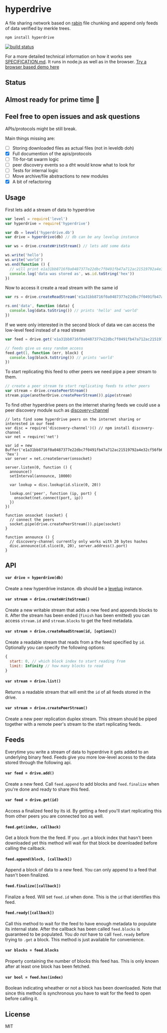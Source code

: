 # hyperdrive

A file sharing network based on [rabin](https://github.com/maxogden/rabin) file chunking and append only feeds of data verified by merkle trees.

```
npm install hyperdrive
```

[![build status](http://img.shields.io/travis/mafintosh/hyperdrive.svg?style=flat)](http://travis-ci.org/mafintosh/hyperdrive)

For a more detailed technical information on how it works see [SPECIFICATION.md](SPECIFICATION.md). It runs in node.js as well as in the browser. [Try a browser based demo here](http://mafintosh.github.io/hyperdrive)

## Status

## Almost ready for prime time :rocket:
## Feel free to open issues and ask questions

APIs/protocols might be still break.

Main things missing are:

- [ ] Storing downloaded files as actual files (not in leveldb doh)
- [x] Full documention of the apis/protocols
- [ ] Tit-for-tat swarm logic
- [ ] peer discovery events so a dht would know what to look for
- [ ] Tests for internal logic
- [ ] Move archive/file abstractions to new modules
- [x] A bit of refactoring

## Usage

First lets add a stream of data to hyperdrive

``` js
var level = require('level')
var hyperdrive = require('hyperdrive')

var db = level('hyperdrive.db')
var drive = hyperdrive(db) // db can be any levelup instance

var ws = drive.createWriteStream() // lets add some data

ws.write('hello')
ws.write('world')
ws.end(function () {
  // will print e1a31bb8716f0a0487377e22dbc7f0491fb47a712ac21519792a4e32cf56fb6f
  console.log('data was stored as', ws.id.toString('hex'))
})
```

Now to access it create a read stream with the same id

``` js
var rs = drive.createReadStream('e1a31bb8716f0a0487377e22dbc7f0491fb47a712ac21519792a4e32cf56fb6f')

rs.on('data', function (data) {
  console.log(data.toString()) // prints 'hello' and 'world'
})
```

If we were only interested in the second block of data we can access the low-level feed instead of a read stream

``` js
var feed = drive.get('e1a31bb8716f0a0487377e22dbc7f0491fb47a712ac21519792a4e32cf56fb6f')

// feeds give us easy random access
feed.get(1, function (err, block) {
  console.log(block.toString()) // prints 'world'
})
```

To start replicating this feed to other peers we need pipe a peer stream to them.

``` js
// create a peer stream to start replicating feeds to other peers
var stream = drive.createPeerStream()
stream.pipe(anotherDrive.createPeerStream()).pipe(stream)
```

To find other hyperdrive peers on the internet sharing feeds we could use a peer discovery module such as [discovery-channel](https://github.com/maxogden/discovery-channel)

```
// lets find some hyperdrive peers on the internet sharing or interested in our feed
var disc = require('discovery-channel')() // npm install discovery-channel
var net = require('net')

var id = new Buffer('e1a31bb8716f0a0487377e22dbc7f0491fb47a712ac21519792a4e32cf56fb6f', 'hex')
var server = net.createServer(onsocket)

server.listen(0, function () {
  announce()
  setInterval(announce, 10000)

  var lookup = disc.lookup(id.slice(0, 20))

  lookup.on('peer', function (ip, port) {
    onsocket(net.connect(port, ip))
  })
})

function onsocket (socket) {
  // connect the peers
  socket.pipe(drive.createPeerStream()).pipe(socket)
}

function announce () {
  // discovery-channel currently only works with 20 bytes hashes
  disc.announce(id.slice(0, 20), server.address().port)
}
```

## API

#### `var drive = hyperdrive(db)`

Create a new hyperdrive instance. db should be a [levelup](https://github.com/level/levelup) instance.

#### `var stream = drive.createWriteStream()`

Create a new writable stream that adds a new feed and appends blocks to it.
After the stream has been ended (`finish` has been emitted) you can access `stream.id` and `stream.blocks` to get the feed metadata.

#### `var stream = drive.createReadStream(id, [options])`

Create a readable stream that reads from a the feed specified by `id`. Optionally you can specify the following options:

``` js
{
  start: 0, // which block index to start reading from
  limit: Infinity // how many blocks to read
}
```

#### `var stream = drive.list()`

Returns a readable stream that will emit the `id` of all feeds stored in the drive.

#### `var stream = drive.createPeerStream()`

Create a new peer replication duplex stream. This stream should be piped together with a remote peer's stream to the start replicating feeds.

## Feeds

Everytime you write a stream of data to hyperdrive it gets added to an underlying binary feed. Feeds give you more low-level access to the data stored through the following api.

#### `var feed = drive.add()`

Create a new feed. Call `feed.append` to add blocks and `feed.finalize` when you're done and ready to share this feed.

#### `var feed = drive.get(id)`

Access a finalized feed by its id. By getting a feed you'll start replicating this from other peers you are connected too as well.

#### `feed.get(index, callback)`

Get a block from the the feed. If you `.get` a block index that hasn't been downloaded yet this method will wait for that block be downloaded before calling the callback.

#### `feed.append(block, [callback])`

Append a block of data to a new feed. You can only append to a feed that hasn't been finalized.

#### `feed.finalize([callback])`

Finalize a feed. Will set `feed.id` when done. This is the `id` that identifies this feed.

#### `feed.ready([callback])`

Call this method to wait for the feed to have enough metadata to populate its internal state.
After the callback has been called `feed.blocks` is guaranteed to be populated. You *do not* have to call `feed.ready` before trying to `.get` a block. This method is just available for convenience.

#### `var blocks = feed.blocks`

Property containing the number of blocks this feed has. This is only known after at least one block has been fetched.

#### `var bool = feed.has(index)`

Boolean indicating wheather or not a block has been downloaded. Note that since this method is synchronous you have to wait for the feed to open before calling it.

## License

MIT
